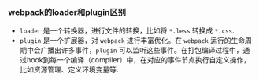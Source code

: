 ### webpack的loader和plugin区别
- `loader` 是一个转换器，进行文件的转换，比如将 `*.less` 转换成 `*.css`.
- `plugin` 是一个扩展器，对 `webpack` 进行丰富优化。在 `webpack` 运行的生命周期中会广播出许多事件，`plugin` 可以监听这些事件。在打包编译过程中，通过hook到每一个编译（compiler）中，在对应的事件节点执行自定义操作，比如资源管理、定义环境变量等.
